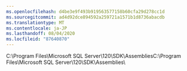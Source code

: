 ```yaml
---
ms.openlocfilehash: d4be3e9f493b919563577158b60cfa29d278cc1d
ms.sourcegitcommit: ad4d92dce894592a259721a1571b1d8736abacdb
ms.translationtype: MT
ms.contentlocale: ja-JP
ms.lasthandoff: 08/04/2020
ms.locfileid: "87640870"
---
```

<span data-ttu-id="81d59-101">C:\\Program Files\\Microsoft SQL Server\\120\\SDK\\Assemblies</span><span class="sxs-lookup"><span data-stu-id="81d59-101">C:\\Program Files\\Microsoft SQL Server\\120\\SDK\\Assemblies</span></span>\\

